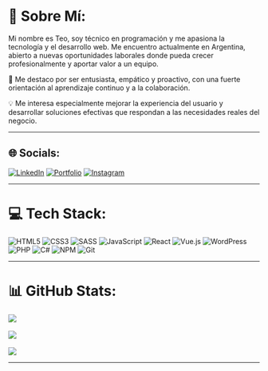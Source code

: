 # 💫 Sobre Mí:

Mi nombre es Teo, soy técnico en programación y me apasiona la tecnología y el desarrollo web. Me encuentro actualmente en Argentina, abierto a nuevas oportunidades laborales donde pueda crecer profesionalmente y aportar valor a un equipo.  

📍 Me destaco por ser entusiasta, empático y proactivo, con una fuerte orientación al aprendizaje continuo y a la colaboración.  

💡 Me interesa especialmente mejorar la experiencia del usuario y desarrollar soluciones efectivas que respondan a las necesidades reales del negocio.  

---

## 🌐 Socials:

[![LinkedIn](https://img.shields.io/badge/LinkedIn-0077B5?style=for-the-badge&logo=linkedin&logoColor=white)](https://linkedin.com/in/teo-chiappero)
[![Portfolio](https://img.shields.io/badge/Portfolio-000?style=for-the-badge&logo=vercel&logoColor=white)](https://teochiappero.com)
[![Instagram](https://img.shields.io/badge/Instagram-E4405F?style=for-the-badge&logo=instagram&logoColor=white)](https://instagram.com/teochiappero)

---

# 💻 Tech Stack:

![HTML5](https://img.shields.io/badge/html5-%23E34F26.svg?style=for-the-badge&logo=html5&logoColor=white)
![CSS3](https://img.shields.io/badge/css3-%231572B6.svg?style=for-the-badge&logo=css3&logoColor=white)
![SASS](https://img.shields.io/badge/sass-%23CC6699.svg?style=for-the-badge&logo=sass&logoColor=white)
![JavaScript](https://img.shields.io/badge/javascript-%23323330.svg?style=for-the-badge&logo=javascript&logoColor=%23F7DF1E)
![React](https://img.shields.io/badge/react-%2320232a.svg?style=for-the-badge&logo=react&logoColor=%2361DAFB)
![Vue.js](https://img.shields.io/badge/vuejs-%2335495e.svg?style=for-the-badge&logo=vue.js&logoColor=%234FC08D)
![WordPress](https://img.shields.io/badge/wordpress-%23117AC9.svg?style=for-the-badge&logo=wordpress&logoColor=white)
![PHP](https://img.shields.io/badge/php-%23777BB4.svg?style=for-the-badge&logo=php&logoColor=white)
![C#](https://img.shields.io/badge/c%23-%23239120.svg?style=for-the-badge&logo=c-sharp&logoColor=white)
![NPM](https://img.shields.io/badge/NPM-%23CB3837.svg?style=for-the-badge&logo=npm&logoColor=white)
![Git](https://img.shields.io/badge/git-%23F05033.svg?style=for-the-badge&logo=git&logoColor=white)

---

# 📊 GitHub Stats:

![](https://github-readme-stats.vercel.app/api?username=teochiapp&theme=dark&hide_border=false&include_all_commits=true&count_private=true)<br/>  
![](https://github-readme-streak-stats.herokuapp.com/?user=teochiapp&theme=dark&hide_border=false)<br/>  
![](https://github-readme-stats.vercel.app/api/top-langs/?username=teochiapp&theme=dark&hide_border=false&include_all_commits=true&count_private=true&layout=compact)

---
